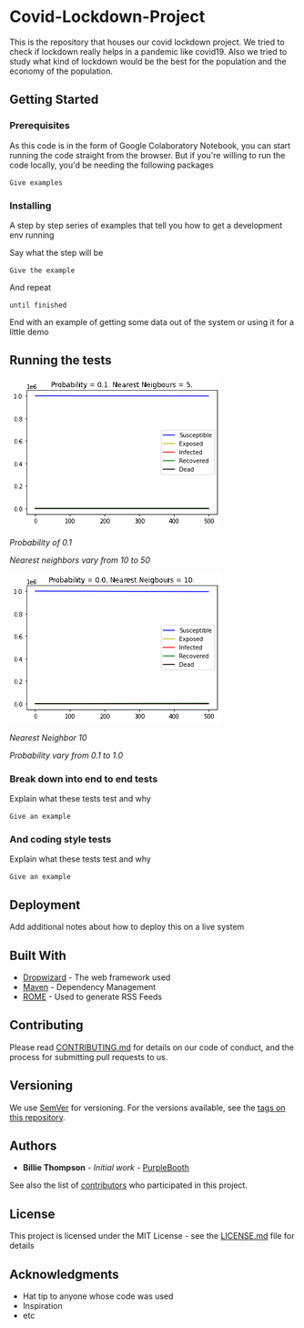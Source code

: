 # Covid-Lockdown-Project
This is the repository that houses our covid lockdown project. We tried to check if lockdown really helps in a pandemic like covid19. Also we tried to study what kind of lockdown would be the best for the population and the economy of the population. 

## Getting Started


### Prerequisites

As this code is in the form of Google Colaboratory Notebook, you can start running the code straight from the browser. But if you're willing to run the code locally, you'd be needing the following packages
```
Give examples
```

### Installing

A step by step series of examples that tell you how to get a development env running

Say what the step will be

```
Give the example
```

And repeat

```
until finished
```

End with an example of getting some data out of the system or using it for a little demo

## Running the tests

![](https://github.com/thecrazyphysicist369/Covid-Lockdown-Project/blob/main/Images/Probability%200.1/0.1.gif)

_Probability of 0.1_

_Nearest neighbors vary from 10 to 50_

![](https://github.com/thecrazyphysicist369/Covid-Lockdown-Project/blob/main/Images/Nearest%20Neighbors%2010/k10.gif)

_Nearest Neighbor 10_

_Probability vary from 0.1 to 1.0_


### Break down into end to end tests

Explain what these tests test and why

```
Give an example
```

### And coding style tests

Explain what these tests test and why

```
Give an example
```

## Deployment

Add additional notes about how to deploy this on a live system

## Built With

* [Dropwizard](http://www.dropwizard.io/1.0.2/docs/) - The web framework used
* [Maven](https://maven.apache.org/) - Dependency Management
* [ROME](https://rometools.github.io/rome/) - Used to generate RSS Feeds

## Contributing

Please read [CONTRIBUTING.md](https://gist.github.com/PurpleBooth/b24679402957c63ec426) for details on our code of conduct, and the process for submitting pull requests to us.

## Versioning

We use [SemVer](http://semver.org/) for versioning. For the versions available, see the [tags on this repository](https://github.com/your/project/tags). 

## Authors

* **Billie Thompson** - *Initial work* - [PurpleBooth](https://github.com/PurpleBooth)

See also the list of [contributors](https://github.com/your/project/contributors) who participated in this project.

## License

This project is licensed under the MIT License - see the [LICENSE.md](LICENSE.md) file for details

## Acknowledgments

* Hat tip to anyone whose code was used
* Inspiration
* etc
